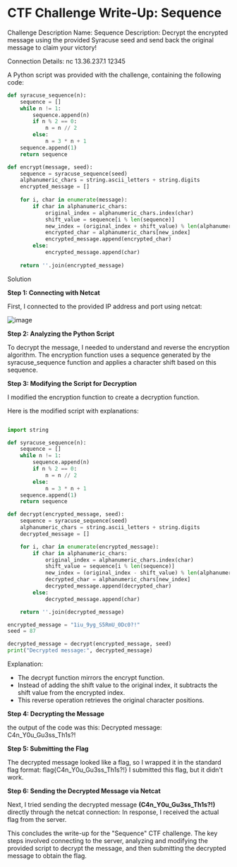 # CTF Challenge Write-Up: Sequence


Challenge Description
Name: Sequence
Description:
Decrypt the encrypted message using the provided Syracuse seed and send back the original message to claim your victory!

Connection Details:
nc 13.36.237.1 12345

A Python script was provided with the challenge, containing the following code:

```python
def syracuse_sequence(n):
    sequence = []
    while n != 1:
        sequence.append(n)
        if n % 2 == 0:
            n = n // 2
        else:
            n = 3 * n + 1
    sequence.append(1)  
    return sequence

def encrypt(message, seed):
    sequence = syracuse_sequence(seed)
    alphanumeric_chars = string.ascii_letters + string.digits
    encrypted_message = []
    
    for i, char in enumerate(message):
        if char in alphanumeric_chars:
            original_index = alphanumeric_chars.index(char)
            shift_value = sequence[i % len(sequence)]
            new_index = (original_index + shift_value) % len(alphanumeric_chars)
            encrypted_char = alphanumeric_chars[new_index]
            encrypted_message.append(encrypted_char)
        else:
            encrypted_message.append(char)  
    
    return ''.join(encrypted_message)
```




Solution

**Step 1: Connecting with Netcat**

First, I connected to the provided IP address and port using netcat:

![image](https://github.com/JakaMoJi/CTF-Writeups/assets/75013863/54269d75-91f2-4290-9924-7c55ebee58b8)


**Step 2: Analyzing the Python Script**


To decrypt the message, I needed to understand and reverse the encryption algorithm. The encryption function uses a sequence generated by the syracuse_sequence function and applies a character shift based on this sequence.

**Step 3: Modifying the Script for Decryption**


I modified the encryption function to create a decryption function. 

Here is the modified script with explanations:

```python

import string

def syracuse_sequence(n):
    sequence = []
    while n != 1:
        sequence.append(n)
        if n % 2 == 0:
            n = n // 2
        else:
            n = 3 * n + 1
    sequence.append(1)  
    return sequence

def decrypt(encrypted_message, seed):
    sequence = syracuse_sequence(seed)
    alphanumeric_chars = string.ascii_letters + string.digits
    decrypted_message = []

    for i, char in enumerate(encrypted_message):
        if char in alphanumeric_chars:
            original_index = alphanumeric_chars.index(char)
            shift_value = sequence[i % len(sequence)]
            new_index = (original_index - shift_value) % len(alphanumeric_chars)
            decrypted_char = alphanumeric_chars[new_index]
            decrypted_message.append(decrypted_char)
        else:
            decrypted_message.append(char)

    return ''.join(decrypted_message)

encrypted_message = "1iu_9yg_S5RmU_0Dc0?!"
seed = 87

decrypted_message = decrypt(encrypted_message, seed)
print("Decrypted message:", decrypted_message)


```



Explanation:

- The decrypt function mirrors the encrypt function.
- Instead of adding the shift value to the original index, it subtracts the shift value from the encrypted index.
- This reverse operation retrieves the original character positions.


**Step 4: Decrypting the Message**


the output of the code was this:
Decrypted message: C4n_Y0u_Gu3ss_Th1s?!

**Step 5: Submitting the Flag**


The decrypted message looked like a flag, so I wrapped it in the standard flag format:
flag{C4n_Y0u_Gu3ss_Th1s?!}
I submitted this flag, but it didn't work.

**Step 6: Sending the Decrypted Message via Netcat**


Next, I tried sending the decrypted message **(C4n_Y0u_Gu3ss_Th1s?!)** directly through the netcat connection:
In response, I received the actual flag from the server.


This concludes the write-up for the "Sequence" CTF challenge. The key steps involved connecting to the server, analyzing and modifying the provided script to decrypt the message, and then submitting the decrypted message to obtain the flag.





